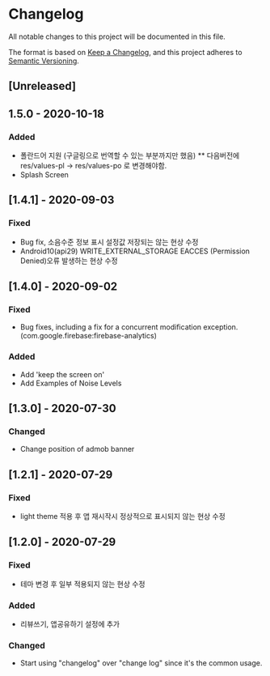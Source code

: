 # Changelog
All notable changes to this project will be documented in this file.

The format is based on [Keep a Changelog](https://keepachangelog.com/en/1.0.0/),
and this project adheres to [Semantic Versioning](https://semver.org/spec/v2.0.0.html).

## [Unreleased]

## 1.5.0 - 2020-10-18
### Added
- 폴란드어 지원 (구글링으로 번역할 수 있는 부분까지만 했음) ** 다음버전에 res/values-pl -> res/values-po 로 변경해야함.
- Splash Screen 

## [1.4.1] - 2020-09-03
### Fixed
- Bug fix, 소음수준 정보 표시 설정값 저장되는 않는 현상 수정
- Android10(api29) WRITE_EXTERNAL_STORAGE EACCES (Permission Denied)오류 발생하는 현상 수정

## [1.4.0] - 2020-09-02
### Fixed
- Bug fixes, including a fix for a concurrent modification exception. (com.google.firebase:firebase-analytics)

### Added
- Add 'keep the screen on'
- Add Examples of Noise Levels

## [1.3.0] - 2020-07-30
### Changed
- Change position of admob banner

## [1.2.1] - 2020-07-29
### Fixed
- light theme 적용 후 앱 재시작시 정상적으로 표시되지 않는 현상 수정

## [1.2.0] - 2020-07-29
### Fixed
- 테마 변경 후 일부 적용되지 않는 현상 수정

### Added
- 리뷰쓰기, 앱공유하기 설정에 추가

### Changed
- Start using "changelog" over "change log" since it's the common usage.



[1.1.1]: https://github.com/smok95/fdecibel
